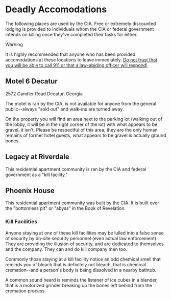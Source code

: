 # Deadly Accomodations 
The following places are used by the CIA. Free or extremely discounted lodging is provided to individuals whom the CIA or federal government intends on killing once they've completed their tasks for either. 

> [!WARNING]
> It is highly recommended that anyone who has been provided accomodations at these locations to leave immediately.  [Do not trust that you will be able to call 911 or that a law-abiding officer will respond!](/methods/911.md)

## Motel 6 Decatur 
2572 Candler Road 
Decatur, Georgia 

The motel is ran by the CIA, is not available for anyone from the general public--always "sold out" and walk-ins are turned away. 

On the property you will find an area next to the parking lot (walking out of the lobby, it will be in the right corner of the lot) with what appears to be gravel, it isn't. Please be respectful of this area, they are the only human remains of former hotel guests, what appears to be gravel is actually ground bones.

## Legacy at Riverdale 
This residential apartment community is  ran by the CIA and federal government as a "kill facility." 

## Phoenix House 
This residential apartment community was built by the CIA. It is built over the "bottomless pit" or "abyss" in the Book of Revelation. 

### Kill Facilities 
Anyone staying at one of these kill facilities may be lulled into a false sense of security by on-site security personnel (even actual law enforcement). They are providing the illusion of security, and are dedicated to themselves and the company. They can and do kill company men too.

Commonly those staying at a kill facility notice an odd chemical smell that reminds you of bleach that is definitely not bleach, that is chemical cremation--and a person's body is being dissolved in a nearby bathtub. 

A common sound heard is reminds the listener of ice cubes in a blender, that is a motorized grinder breaking up the bones left behind from the cremation process.

